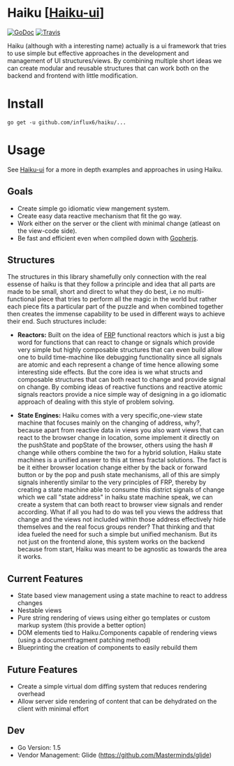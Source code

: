 # Haiku [[Haiku-ui](https://haiku-ui.io)]
[![GoDoc](http://img.shields.io/badge/go-documentation-blue.svg?style=flat-square)](http://godoc.org/github.com/influx6/haiku)
[![Travis](https://travis-ci.org/influx6/haiku.svg?branch=master)](https://travis-ci.org/influx6/haiku)

Haiku (although with a interesting name) actually is a ui framework that tries to use simple but effective approaches in the development and management of UI structures/views. By combining multiple short ideas we can create modular and reusable structures that can work both on the backend and frontend with little modification.

# Install

    go get -u github.com/influx6/haiku/...

# Usage
  See [Haiku-ui](https://github.com/influx6/haiku-ui) for a more in depth examples and approaches in using Haiku.

## Goals
  - Create simple go idiomatic view mangement system.
  - Create easy data reactive mechanism that fit the go way.
  - Work either on the server or the client with minimal change (atleast on the view-code side).
  - Be fast and efficient even when compiled down with [Gopherjs](https://github.com/gopherjs/gopherjs).

## Structures
The structures in this library shamefully only connection with the real essense of haiku is that they follow a principle and idea that all parts are made to be small, short and direct to what they do best, i.e no multi-functional piece that tries to perform all the magic in the world but rather each piece fits a particular part of the puzzle and when combined together then creates the immense capability to be used in different ways to achieve their end. Such structures include:

  - **Reactors:** Built on the idea of [FRP](https://en.wikipedia.org/wiki/FRP) functional reactors which is just a big word for functions that can react to change or signals which provide very simple but highly composable structures that can even build allow one to build time-machine like debugging functionality since all signals are atomic and each represent a change of time hence allowing some interesting side effects. But the core idea is we what structs and composable structures that can both react to change and provide signal on change. By combing ideas of reactive functions and reactive atomic signals reactors provide a nice simple way of designing in a go idiomatic approach of dealing with this style of problem solving.

  - **State Engines:** Haiku comes with a very specific,one-view state machine that focuses mainly on the changing of address, why?, because apart from reactive data in views you also want views that can react to the browser change in location, some implement it directly on the pushState and popState of the browser, others using the hash # change while others combine the two for a hybrid solution, Haiku state machines is a unified answer to this at times fractal solutions. The fact is be it either browser location change either by the back or forward button or by the pop and push state mechanisms, all of this are simply signals inherently similar to the very principles of FRP, thereby by creating a state machine able to consume this district signals of change which we call "state address" in haiku state machine speak, we can create a system that can both react to browser view signals and render according. What if all you had to do was tell you views the address that change and the views not included within those address effectively hide themselves and the real focus groups render? That thinking and that idea fueled the need for such a simple but unified mechanism. But its not just on the frontend alone, this system works on the backend because from start, Haiku was meant to be agnostic as towards the area it works.

## Current Features
  - State based view management using a state machine to react to address changes
  - Nestable views
  - Pure string rendering of views using either go templates or custom markup system (this provide a better option)
  - DOM elements tied to Haiku.Components capable of rendering views (using a documentfragment patching method)
  - Blueprinting the creation of components to easily rebuild them

## Future Features
  - Create a simple virtual dom diffing system that reduces rendering overhead
  - Allow server side rendering of content that can be dehydrated on the client with minimal effort

## Dev
- Go Version: 1.5
- Vendor Management: Glide (https://github.com/Masterminds/glide)
